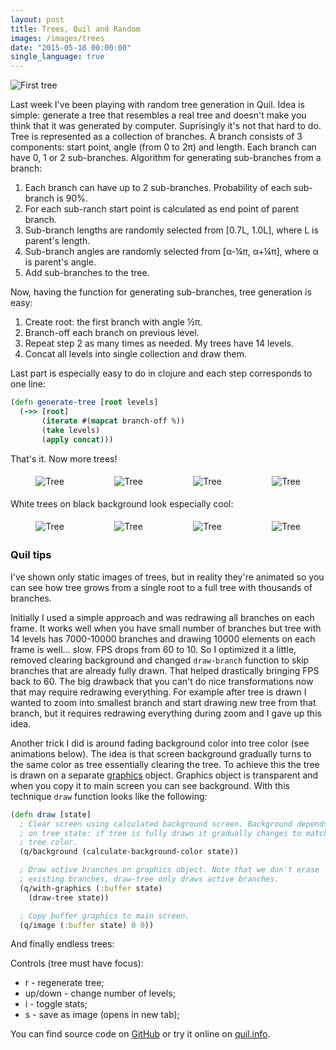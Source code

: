 ```yaml
---
layout: post
title: Trees, Quil and Random
images: /images/trees
date: "2015-05-18 00:00:00"
single_language: true
---
```

<img src="{{page.images}}/tree-0694.png" style="display: block; margin: auto;" alt="First tree"/>

Last week I've been playing with random tree generation in Quil. Idea is simple: generate a tree that resembles a real tree and doesn't make you think that it was generated by computer. Suprisingly it's not that hard to do. Tree is represented as a collection of branches. A branch consists of 3 components: start point, angle (from 0 to 2π) and length. Each branch can have 0, 1 or 2 sub-branches. Algorithm for generating sub-branches from a branch:

1. Each branch can have up to 2 sub-branches. Probability of each sub-branch is 90%.
2. For each sub-ranch start point is calculated as end point of parent branch.
3. Sub-branch lengths are randomly selected from [0.7L, 1.0L], where L is parent's length.
4. Sub-branch angles are randomly selected from [α-¼π, α+¼π], where α is parent's angle.
5. Add sub-branches to the tree.

Now, having the function for generating sub-branches, tree generation is easy:

1. Create root: the first branch with angle ½π.
2. Branch-off each branch on previous level.
3. Repeat step 2 as many times as needed. My trees have 14 levels.
4. Concat all levels into single collection and draw them.

Last part is especially easy to do in clojure and each step corresponds to one line:

```clojure
(defn generate-tree [root levels]
  (->> [root]
       (iterate #(mapcat branch-off %))
       (take levels)
       (apply concat)))
```

That's it. Now more trees!

<div style="display: flex; flex-wrap: wrap; justify-content: space-around;">
  <img src="{{page.images}}/tree-3649.png" style="margin: 5px 0px;" alt="Tree"/>
  <img src="{{page.images}}/tree-5551.png" style="margin: 5px 0px;" alt="Tree"/>
  <img src="{{page.images}}/tree-6173.png" style="margin: 5px 0px;" alt="Tree"/>
  <img src="{{page.images}}/tree-16160.png" style="margin: 5px 0px;" alt="Tree"/>
</div>

White trees on black background look especially cool:

<div style="display: flex; flex-wrap: wrap; justify-content: space-around;">
  <img src="{{page.images}}/tree-0890.png" style="margin: 5px 0px;" alt="Tree"/>
  <img src="{{page.images}}/tree-4042.png" style="margin: 5px 0px;" alt="Tree"/>
  <img src="{{page.images}}/tree-4509.png" style="margin: 5px 0px;" alt="Tree"/>
  <img src="{{page.images}}/tree-5177.png" style="margin: 5px 0px;" alt="Tree"/>
</div>

### Quil tips

I've shown only static images of trees, but in reality they're animated so you can see how tree grows from a single root to a full tree with thousands of branches.

Initially I used a simple approach and was redrawing all branches on each frame. It works well when you have small number of branches but tree with 14 levels has 7000-10000 branches and drawing 10000 elements on each frame is well... slow. FPS drops from 60 to 10. So I optimized it a little, removed clearing background and changed `draw-branch` function to skip branches that are already fully drawn. That helped drastically bringing FPS back to 60. The big drawback that you can't do nice transformations now that may require redrawing everything. For example after tree is drawn I wanted to zoom into smallest branch and start drawing new tree from that branch, but it requires redrawing everything during zoom and I gave up this idea.

Another trick I did is around fading background color into tree color (see animations below). The idea is that screen background gradually turns to the same color as tree essentially clearing the tree. To achieve this the tree is drawn on a separate [graphics](http://quil.info/api/image/rendering#create-graphics) object. Graphics object is transparent and when you copy it to main screen you can see background. With this technique `draw` function looks like the following:

```clojure
(defn draw [state]
  ; Clear screen using calculated background screen. Background depends
  ; on tree state: if tree is fully drawn it gradually changes to match the
  ; tree color.
  (q/background (calculate-background-color state))

  ; Draw active branches on graphics object. Note that we don't erase
  ; existing branches, draw-tree only draws active branches. 
  (q/with-graphics (:buffer state)
    (draw-tree state))

  ; Copy buffer graphics to main screen.
  (q/image (:buffer state) 0 0))
```

And finally endless trees:

<script src="/scripts/trees.js"></script>

<canvas id="tree"/>

<script>
  (function() {
    var width = document.querySelector(".post").offsetWidth;
    var height = 0.7 * width;
    trees.start_tree("tree", [width, height]);
  })();
</script>

Controls (tree must have focus):

  * r - regenerate tree;
  * up/down - change number of levels;
  * i - toggle stats;
  * s - save as image (opens in new tab);

You can find source code on [GitHub](https://github.com/nbeloglazov/blog-projects/tree/master/trees) or try it online on [quil.info](http://quil.info/sketches/show/example_tree).
